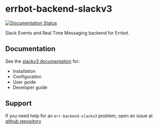 # errbot-backend-slackv3

[![Documentation Status](https://readthedocs.org/projects/err-backend-slackv3/badge/?version=latest)](https://err-backend-slackv3.readthedocs.io/en/latest/?badge=latest)

Slack Events and Real Time Messaging backend for Errbot.

## Documentation

See the [slackv3 documentation](https://err-backend-slackv3.readthedocs.io/en/latest/) for:
 - Installation
 - Configuraiton
 - User guide
 - Developer guide

## Support

If you need help for an `err-backend-slackv3` problem, open an issue at [github repository](https://github.com/errbotio/err-backend-slackv3)
